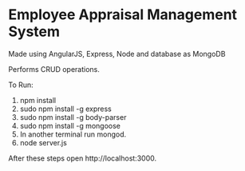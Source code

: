 # Employee Appraisal Management System
Made using AngularJS, Express, Node and database as MongoDB

Performs CRUD operations.

To Run:
1. npm install
2. sudo npm install -g express
3. sudo npm install -g body-parser
4. sudo npm install -g mongoose
5. In another terminal run mongod.
6. node server.js

After these steps open http://localhost:3000. 
